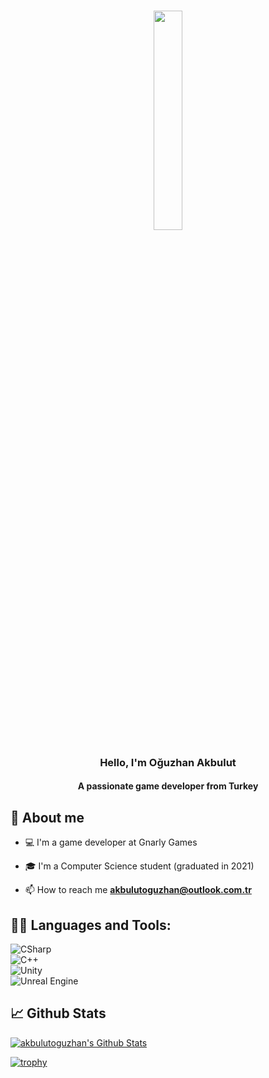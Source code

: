 <h3 align="center"><img width="30%" src="https://i.ibb.co/X8Kzg5W/playing-music-bro.png"></h3>

<h3 align="center">Hello, I'm Oğuzhan Akbulut</h3>
<h4 align="center">A passionate game developer from Turkey</h3>

## 📖 About me

- :computer: I'm a game developer at Gnarly Games

- 🎓 I'm a Computer Science student (graduated in 2021)

- 📫 How to reach me **akbulutoguzhan@outlook.com.tr**


## 👨‍💻 Languages and Tools:

![CSharp](https://img.shields.io/badge/-C%20Sharp-black?logo=C%20Sharp&style=social)<br />
![C++](https://img.shields.io/badge/-C++-black?logo=c%2B%2B&style=social)<br />
![Unity](https://img.shields.io/badge/-Unity-black?logo=Unity&style=social)<br />
![Unreal Engine](https://img.shields.io/badge/-Unreal%20Engine-black?logo=UnrealEngine&style=social)

## 📈 Github Stats


<!-- https://github.com/anuraghazra/github-readme-stats -->
<a href="https://github.com/anuraghazra/github-readme-stats"><img alt="akbulutoguzhan's Github Stats" src="https://github-readme-stats.vercel.app/api?username=akbulutoguzhan&show_icons=true&count_private=true&hide=" /></a>
<!--START_SECTION:activity-->

[![trophy](https://github-profile-trophy.vercel.app/?username=akbulutoguzhan&theme=onedark)](https://github.com/ryo-ma/github-profile-trophy)
